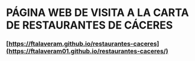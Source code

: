 # PÁGINA WEB DE VISITA A LA CARTA DE RESTAURANTES DE CÁCERES
### [https://ftalaveram.github.io/restaurantes-caceres](https://ftalaveram01.github.io/restaurantes-caceres/)
